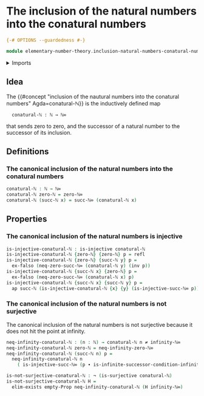 # The inclusion of the natural numbers into the conatural numbers

```agda
{-# OPTIONS --guardedness #-}

module elementary-number-theory.inclusion-natural-numbers-conatural-numbers where
```

<details><summary>Imports</summary>

```agda
open import elementary-number-theory.conatural-numbers
open import elementary-number-theory.infinite-conatural-numbers
open import elementary-number-theory.natural-numbers

open import foundation.action-on-identifications-functions
open import foundation.existential-quantification
open import foundation.injective-maps
open import foundation.negated-equality
open import foundation.negation
open import foundation.surjective-maps

open import foundation-core.empty-types
open import foundation-core.identity-types
```

</details>

## Idea

The
{{#concept "inclusion of the nautural numbers into the conatural numbers" Agda=conatural-ℕ}}
is the inductively defined map

```text
  conatural-ℕ : ℕ → ℕ∞
```

that sends zero to zero, and the successor of a natural number to the successor
of its inclusion.

## Definitions

### The canonical inclusion of the natural numbers into the conatural numbers

```agda
conatural-ℕ : ℕ → ℕ∞
conatural-ℕ zero-ℕ = zero-ℕ∞
conatural-ℕ (succ-ℕ x) = succ-ℕ∞ (conatural-ℕ x)
```

## Properties

### The canonical inclusion of the natural numbers is injective

```agda
is-injective-conatural-ℕ : is-injective conatural-ℕ
is-injective-conatural-ℕ {zero-ℕ} {zero-ℕ} p = refl
is-injective-conatural-ℕ {zero-ℕ} {succ-ℕ y} p =
  ex-falso (neq-zero-succ-ℕ∞ (conatural-ℕ y) (inv p))
is-injective-conatural-ℕ {succ-ℕ x} {zero-ℕ} p =
  ex-falso (neq-zero-succ-ℕ∞ (conatural-ℕ x) p)
is-injective-conatural-ℕ {succ-ℕ x} {succ-ℕ y} p =
  ap succ-ℕ (is-injective-conatural-ℕ {x} {y} (is-injective-succ-ℕ∞ p))
```

### The canonical inclusion of the natural numbers is not surjective

The canonical inclusion of the natural numbers is not surjective because it does
not hit the point at infinity.

```agda
neq-infinity-conatural-ℕ : (n : ℕ) → conatural-ℕ n ≠ infinity-ℕ∞
neq-infinity-conatural-ℕ zero-ℕ = neq-infinity-zero-ℕ∞
neq-infinity-conatural-ℕ (succ-ℕ n) p =
  neq-infinity-conatural-ℕ n
    ( is-injective-succ-ℕ∞ (p ∙ is-infinite-successor-condition-infinity-ℕ∞))

is-not-surjective-conatural-ℕ : ¬ (is-surjective conatural-ℕ)
is-not-surjective-conatural-ℕ H =
  elim-exists empty-Prop neq-infinity-conatural-ℕ (H infinity-ℕ∞)
```
